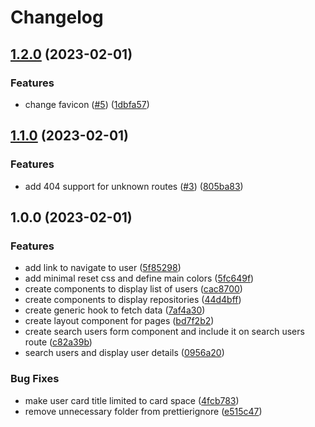 # Changelog

## [1.2.0](https://github.com/samuelsilvadev/check-out-github-profiles/compare/v1.1.0...v1.2.0) (2023-02-01)


### Features

* change favicon ([#5](https://github.com/samuelsilvadev/check-out-github-profiles/issues/5)) ([1dbfa57](https://github.com/samuelsilvadev/check-out-github-profiles/commit/1dbfa572f350154e08f441d57aa615ef62e2041c))

## [1.1.0](https://github.com/samuelsilvadev/check-out-github-profiles/compare/v1.0.0...v1.1.0) (2023-02-01)


### Features

* add 404 support for unknown routes ([#3](https://github.com/samuelsilvadev/check-out-github-profiles/issues/3)) ([805ba83](https://github.com/samuelsilvadev/check-out-github-profiles/commit/805ba832985c2441235390038397753936d025c6))

## 1.0.0 (2023-02-01)


### Features

* add link to navigate to user ([5f85298](https://github.com/samuelsilvadev/check-out-github-profiles/commit/5f85298db41e03b031bc9b9a0fb6090741b13953))
* add minimal reset css and define main colors ([5fc649f](https://github.com/samuelsilvadev/check-out-github-profiles/commit/5fc649fb59a87d41f25cc1a056fd009a87074a1d))
* create components to display list of users ([cac8700](https://github.com/samuelsilvadev/check-out-github-profiles/commit/cac8700705b052f27ecd34be3175f848bb527183))
* create components to display repositories ([44d4bff](https://github.com/samuelsilvadev/check-out-github-profiles/commit/44d4bffe4e237f0f92f14c458967704c5f8596ba))
* create generic hook to fetch data ([7af4a30](https://github.com/samuelsilvadev/check-out-github-profiles/commit/7af4a3046431bf45a2b33f73a26ca4d2f5a2a606))
* create layout component for pages ([bd7f2b2](https://github.com/samuelsilvadev/check-out-github-profiles/commit/bd7f2b2d3851526bb7ba4ecd89a5367a001adb13))
* create search users form component and include it on search users route ([c82a39b](https://github.com/samuelsilvadev/check-out-github-profiles/commit/c82a39b04f18ad57b4c124c110cfbd962fbe4f3a))
* search users and display user details ([0956a20](https://github.com/samuelsilvadev/check-out-github-profiles/commit/0956a20279bfde2f578f9d217778fa9e7ea40b30))


### Bug Fixes

* make user card title limited to card space ([4fcb783](https://github.com/samuelsilvadev/check-out-github-profiles/commit/4fcb783d17eeaedd0e3cf8e16f102cf5d0a9869c))
* remove unnecessary folder from prettierignore ([e515c47](https://github.com/samuelsilvadev/check-out-github-profiles/commit/e515c4759602c4d274ded12fd37b0b9272c7710f))
